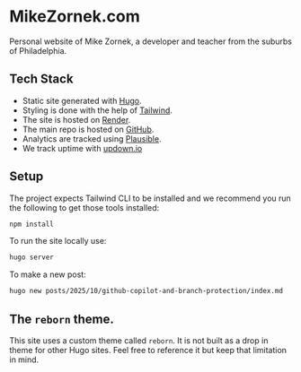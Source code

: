 # MikeZornek.com

Personal website of Mike Zornek, a developer and teacher from the suburbs of Philadelphia.

## Tech Stack

- Static site generated with [Hugo](https://gohugo.io/).
- Styling is done with the help of [Tailwind](https://tailwindcss.com/).
- The site is hosted on [Render](https://render.com/docs/static-sites).
- The main repo is hosted on [GitHub](https://github.com/zorn/mikezornek.com).
- Analytics are tracked using [Plausible](https://plausible.io).
- We track uptime with [updown.io](https://updown.io/uryy)

## Setup

The project expects Tailwind CLI to be installed and we recommend you run the following to get those tools installed:

```bash
npm install
```

To run the site locally use:

```bash
hugo server
```

To make a new post:

```bash
hugo new posts/2025/10/github-copilot-and-branch-protection/index.md
```

## The `reborn` theme.

This site uses a custom theme called `reborn`. It is not built as a drop in theme for other Hugo sites. Feel free to reference it but keep that limitation in mind.
